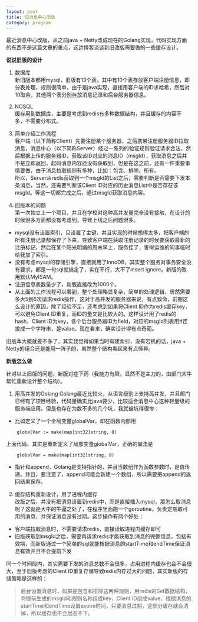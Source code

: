 ```yaml
---
layout: post
title: 记消息中心改版
category: program
---
```


最近消息中心改版，从之前java + Netty改成现在的Golang实现，代码实现方面的东西不是这篇文章的重点，这边博客谈谈新旧改版需要做的一些缓存设计。

**说说旧版的设计**

1. 数据库  
新旧版本都用mysql，旧版有13个表，其中有10个表存放客户端注册信息，即分表处理，规则很简单，由于是java实现，直接用客户端的ID求哈希，然后对10取余，其他两个表分别存放消息记录和后台服务器信息。  

2. NOSQL  
缓存用到数据库，主要是考虑到redis有多种数据结构，并且缓存的内容不多，不需要分布式。  

3. 简单介绍工作流程  
客户端（以下简称Client）先要注册某个服务器，之后携带注册服务器ID拉取消息，消息中心（以下简称Server）经过一系列的验证规则验证请求合法，然后根据上传的服务器ID，获取该ID对应的消息ID（msgId），获取消息之后并不是立即返回，起码消息内容还没有获取到，但是在这之前，还有一件重要事情要做，由于消息拉取规则有多种，比如：包含、排除、所有。  
所以，Server从redis获取到一个msgId的List之后，需要判断是否需要下发本条消息，当然，还需要判断该Client ID对应的历史消息List中是否存在该msgId。等这一切都完成之后，通过msgId获取消息内容。  

4. 旧版本的问题  
第一次独立上一个项目，并且在学校对这种高并发量完全没有接触，在设计的时候很多方面都没有考虑到，导致上线之后问题很多。  
* mysql没有设置索引，只设置了主键，并且实现的时候想得太多，把客户端的所有注册记录都保存了下来，导致客户端在获取注册记录的时候要获取最新的注册标记，然后在某个阳光明媚的周末早上，服务挂了，害得运维的同事临时给我加了索引。  
* 没有考虑mysql的存储引擎，直接就用了InnoDB，其实整个服务对事务安全没有要求，都是一句sql就搞定了，实在不行，大不了insert ignore。新版的改用默认MyISAM。  
* 注册信息表数量少了，新版直接改为1000个。
* 从上面的工作流程可以看到，整个处理略显复杂，简单的处理逻辑，居然需要多大5到6次请求redis操作，这对于高并发的服务器来说，有点致命，前期这么设计的原因，除了经验不足，还考虑到如果将Client ID作为redis缓存key，可以避免Client ID重复，而ID的量又是比较大的。这样设计用了redis的hash，Client ID为key，各个后台服务器ID为field，对应的msgId列表用#连接成一个字符串，是value。现在看来，确实设计得有点奇葩。  

旧版本大概就差不多了，其实我觉得如果当时有建索引，没有宕机的话，java + Netty的组合还是能用一阵子的，虽然整个结构看起来有点怪异。

**新版怎么做**

针对以上旧版的问题，新版对症下药（我能力有限，显然不是主刀的，由部门大牛帮忙重新设计整个结构）。

1. 用高并发的Golang
Golang最近比较火，从语言级别上支持高并发，并且部门已经有了项目经验，代码量确实比java要少，比较适合消息中心这种轻量级的服务端应用。但是也存在为数不多的几个坑，我就被坑得很惨：  
* 比如定义了一个全局变量globalVar，却在函数内部用  
```  
    globalVar := make(map[int32]string, 0)
```  
上面代码，其实是重新定义了局部变量globalVar，正确的做法是  
```
    globalVar = make(map[int32]string, 0)  
```
* 指针和append，Golang是支持指针的，并且当数组作为函数参数时，是值传递。并且，要注意了，append可能会新建一个数组，所以需要把append的返回结果保存。  

2. 缓存结构重新设计，用了进程内缓存  
改版之后，并没有把消息设置到redis中，而是直接插入mysql，那怎么取消息呢？这就是大牛的牛逼之处了，在程序里面跑一个goroutine，负责定期取可用的消息，并保证消息没有过期。这步操作有两个好处：  
* 客户端拉取消息时，不需要请求redis，直接读取进程内缓存即可  
* 旧版获取到msgId之后，需要再请求redis才能获取到消息的完整信息，包括有效期，而新版通过一个简单的sql就能根据消息的startTime和endTime保证消息有效并且不会提前下发  

同一个时间段内，其实需要下发的消息总数不会很多，占用进程内缓存也会不会很大，至于旧版考虑的Client ID重复存储导致redis内存过大的问题，其实新版的存储策略是这样的：

 >  后台设置消息时，如果是包含和排除这两种规则，用redis的Set数据结构，将提前生成的msgId和规则名称组成key，Client ID组成value，根据消息的startTime和endTime设置expire时间，只要消息过期，这部分缓存就会清掉，所以缓存也不会居高不下。  
